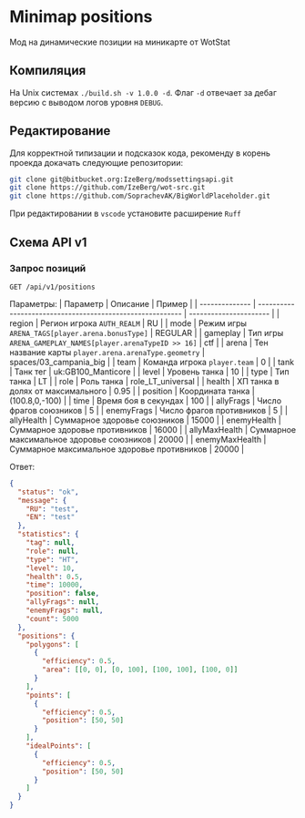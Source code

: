 # Minimap positions
Мод на динамические позиции на миникарте от WotStat

## Компиляция 
На Unix системах `./build.sh -v 1.0.0 -d`. Флаг `-d` отвечает за дебаг версию с выводом логов уровня `DEBUG`.

## Редактирование
Для корректной типизации и подсказок кода, рекоменду в корень проекда докачать следующие репозитории:

```bash
git clone git@bitbucket.org:IzeBerg/modssettingsapi.git
git clone https://github.com/IzeBerg/wot-src.git
git clone https://github.com/SoprachevAK/BigWorldPlaceholder.git
```

При редактировании в `vscode` установите расширение `Ruff`

## Схема API v1
### Запрос позиций
`GET /api/v1/positions`

Параметры:
| Параметр       | Описание                                                  | Пример                 |
| -------------- | --------------------------------------------------------- | ---------------------- |
| region         | Регион игрока `AUTH_REALM`                                | RU                     |
| mode           | Режим игры `ARENA_TAGS[player.arena.bonusType]`           | REGULAR                |
| gameplay       | Тип игры `ARENA_GAMEPLAY_NAMES[player.arenaTypeID >> 16]` | сtf                    |
| arena          | Тен название карты `player.arena.arenaType.geometry`      | spaces/03_campania_big |
| team           | Команда игрока `player.team`                              | 0                      |
| tank           | Танк тег                                                  | uk:GB100_Manticore     |
| level          | Уровень танка                                             | 10                     |
| type           | Тип танка                                                 | LT                     |
| role           | Роль танка                                                | role_LT_universal      |
| health         | ХП танка в долях от максимального                         | 0.95                   |
| position       | Координата танка                                          | (100.8,0,-100)         |
| time           | Время боя в секундах                                      | 100                    |
| allyFrags      | Число фрагов союзников                                    | 5                      |
| enemyFrags     | Число фрагов противников                                  | 5                      |
| allyHealth     | Суммарное здоровье союзников                              | 15000                  |
| enemyHealth    | Суммарное здоровье противников                            | 16000                  |
| allyMaxHealth  | Суммарное максимальное здоровье союзников                 | 20000                  |
| enemyMaxHealth | Суммарное максимальное здоровье противников               | 20000                  |

Ответ:
```json
{
  "status": "ok",
  "message": {
    "RU": "test",
    "EN": "test"
  },
  "statistics": {
    "tag": null,
    "role": null,
    "type": "HT",
    "level": 10,
    "health": 0.5,
    "time": 10000,
    "position": false,
    "allyFrags": null,
    "enemyFrags": null,
    "count": 5000
  },
  "positions": {
    "polygons": [
      {
        "efficiency": 0.5,
        "area": [[0, 0], [0, 100], [100, 100], [100, 0]]
      }
    ],
    "points": [
      {
        "efficiency": 0.5,
        "position": [50, 50]
      }
    ],
    "idealPoints": [
      {
        "efficiency": 0.5,
        "position": [50, 50]
      }
    ]
  }
}
```